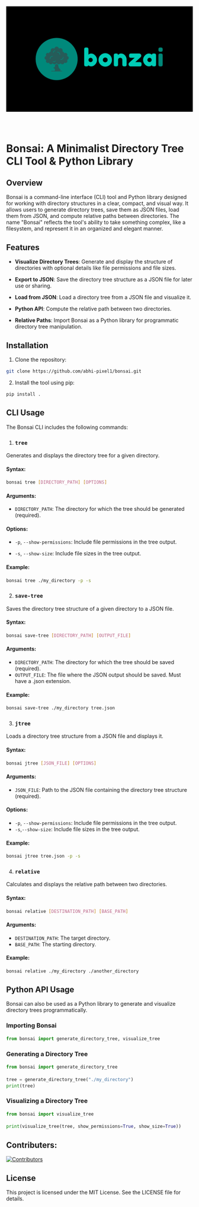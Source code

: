 <h1 align="center">
<img src="./media/bonzai_dark_long.png" width="800">
</h1><br>

# Bonsai: A Minimalist Directory Tree CLI Tool & Python Library

## Overview
Bonsai is a command-line interface (CLI) tool and Python library designed for working with directory structures in a clear, compact, and visual way. It allows users to generate directory trees, save them as JSON files, load them from JSON, and compute relative paths between directories. The name "Bonsai" reflects the tool's ability to take something complex, like a filesystem, and represent it in an organized and elegant manner.

## Features
- **Visualize Directory Trees**: Generate and display the structure of directories with optional details like file permissions and file sizes.

- **Export to JSON**: Save the directory tree structure as a JSON file for later use or sharing.

- **Load from JSON**: Load a directory tree from a JSON file and visualize it.

- **Python API**: Compute the relative path between two directories.

- **Relative Paths**: Import Bonsai as a Python library for programmatic directory tree manipulation.

## Installation
1. Clone the repository:
```bash
git clone https://github.com/abhi-pixel1/bonsai.git
```
2. Install the tool using pip:
```bash
pip install .
```


## CLI Usage
The Bonsai CLI includes the following commands:
1. ### `tree`
Generates and displays the directory tree for a given directory.

#### Syntax:
```bash
bonsai tree [DIRECTORY_PATH] [OPTIONS]
```
#### Arguments:

- `DIRECTORY_PATH`: The directory for which the tree should be generated (required).

#### Options:

- `-p`, `--show-permissions`: Include file permissions in the tree output.

- `-s`, `--show-size`: Include file sizes in the tree output.

#### Example:
```bash
bonsai tree ./my_directory -p -s
```

2. ### `save-tree`
Saves the directory tree structure of a given directory to a JSON file.

#### Syntax:
```bash
bonsai save-tree [DIRECTORY_PATH] [OUTPUT_FILE]
```

#### Arguments:

- `DIRECTORY_PATH`: The directory for which the tree should be saved (required).
- `OUTPUT_FILE`: The file where the JSON output should be saved. Must have a .json extension.

#### Example:

```bash
bonsai save-tree ./my_directory tree.json
```

3. ### `jtree`
Loads a directory tree structure from a JSON file and displays it.

#### Syntax:
```bash
bonsai jtree [JSON_FILE] [OPTIONS]
```

#### Arguments:

- `JSON_FILE`: Path to the JSON file containing the directory tree structure (required).

#### Options:

- `-p`, `--show-permissions`: Include file permissions in the tree output.
- `-s`,`--show-size`:  Include file sizes in the tree output.

#### Example:

```bash
bonsai jtree tree.json -p -s
```

4. ### `relative`
Calculates and displays the relative path between two directories.

#### Syntax:
```bash
bonsai relative [DESTINATION_PATH] [BASE_PATH]
```

#### Arguments:

- `DESTINATION_PATH`: The target directory.
- `BASE_PATH`: The starting directory.

#### Example:

```bash
bonsai relative ./my_directory ./another_directory
```

## Python API Usage
Bonsai can also be used as a Python library to generate and visualize directory trees programmatically.

### Importing Bonsai
```python
from bonsai import generate_directory_tree, visualize_tree
```

### Generating a Directory Tree
```python
from bonsai import generate_directory_tree

tree = generate_directory_tree("./my_directory")
print(tree)
```

### Visualizing a Directory Tree
```python
from bonsai import visualize_tree

print(visualize_tree(tree, show_permissions=True, show_size=True))
```

## Contributers:
[![Contributors](https://contrib.rocks/image?repo=abhi-pixel1/bonsai)](https://github.com/abhi-pixel1/bonsai/graphs/contributors)


## License

This project is licensed under the MIT License. See the LICENSE file for details.

